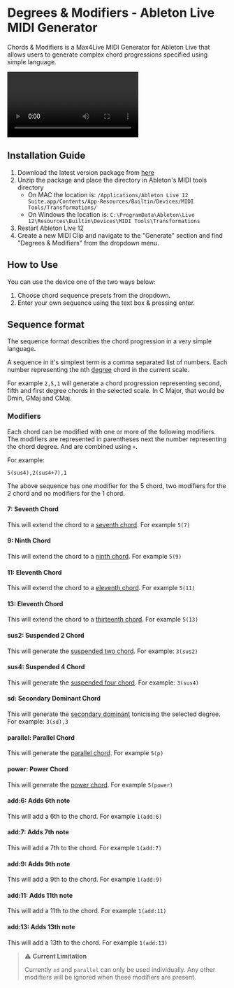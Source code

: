 # Degrees & Modifiers - Ableton Live MIDI Generator

Chords & Modifiers is a Max4Live MIDI Generator for Ableton Live that allows users to generate complex chord progressions specified using simple language.

![Degrees & Modifiers Demo](./demo.mov)

## Installation Guide

1. Download the latest version package from [here](https://github.com/zya/degrees-and-modifiers/releases)
2. Unzip the package and place the directory in Ableton's MIDI tools directory
   - On MAC the location is: `/Applications/Ableton Live 12 Suite.app/Contents/App-Resources/Builtin/Devices/MIDI Tools/Transformations/`
   - On Windows the location is: `C:\ProgramData\Ableton\Live 12\Resources\Builtin\Devices\MIDI Tools\Transformations`
3. Restart Ableton Live 12
4. Create a new MIDI Clip and navigate to the "Generate" section and find "Degrees & Modifiers" from the dropdown menu.

## How to Use

You can use the device one of the two ways below:

1. Choose chord sequence presets from the dropdown.
2. Enter your own sequence using the text box & pressing enter.

## Sequence format

The sequence format describes the chord progression in a very simple language.

A sequence in it's simplest term is a comma separated list of numbers. Each number representing the nth [degree](<https://en.wikipedia.org/wiki/Degree_(music)>) chord in the current scale.

For example `2,5,1` will generate a chord progression representing second, fifth and first degree chords in the selected scale. In C Major, that would be Dmin, GMaj and CMaj.

### Modifiers

Each chord can be modified with one or more of the following modifiers.
The modifiers are represented in parentheses next the number representing the chord degree. And are combined using `+`.

For example:

```
5(sus4),2(sus4+7),1
```

The above sequence has one modifier for the 5 chord, two modifiers for the 2 chord and no modifiers for the 1 chord.

#### 7: Seventh Chord

This will extend the chord to a [seventh chord](https://en.wikipedia.org/wiki/Seventh_chord). For example `5(7)`

#### 9: Ninth Chord

This will extend the chord to a [ninth chord](https://en.wikipedia.org/wiki/Ninth_chord). For example `5(9)`

#### 11: Eleventh Chord

This will extend the chord to a [eleventh chord](https://en.wikipedia.org/wiki/Eleventh_chord). For example `5(11)`

#### 13: Eleventh Chord

This will extend the chord to a [thirteenth chord](https://en.wikipedia.org/wiki/Thirteenth_chord). For example `5(13)`

#### sus2: Suspended 2 Chord

This will generate the [suspended two chord](https://en.wikipedia.org/wiki/Secondary_chord). For example: `3(sus2)`

#### sus4: Suspended 4 Chord

This will generate the [suspended four chord](https://en.wikipedia.org/wiki/Secondary_chord). For example: `3(sus4)`

#### sd: Secondary Dominant Chord

This will generate the [secondary dominant](https://en.wikipedia.org/wiki/Secondary_chord) tonicising the selected degree. For example: `3(sd),3`

#### parallel: Parallel Chord

This will generate the [parallel chord](https://en.wikipedia.org/wiki/Parallel_and_counter_parallel). For example `5(p)`

#### power: Power Chord

This will generate the [power chord](https://en.wikipedia.org/wiki/Power_chord). For example `5(power)`

#### add:6: Adds 6th note

This will add a 6th to the chord. For example `1(add:6)`

#### add:7: Adds 7th note

This will add a 7th to the chord. For example `1(add:7)`

#### add:9: Adds 9th note

This will add a 9th to the chord. For example `1(add:9)`

#### add:11: Adds 11th note

This will add a 11th to the chord. For example `1(add:11)`

#### add:13: Adds 13th note

This will add a 13th to the chord. For example `1(add:13)`

> ⚠️ **Current Limitation**
>
> Currently `sd` and `parallel` can only be used individually. Any other modifiers will be ignored when these modifiers are present.
